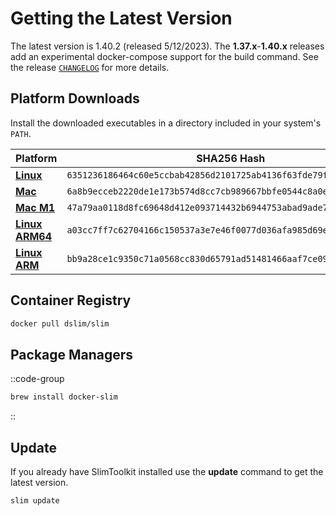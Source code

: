 # Getting the Latest Version

The latest version is 1.40.2 (released 5/12/2023). The **1.37.x**-**1.40.x** releases add an experimental docker-compose support for the build command. See the release [`CHANGELOG`](https://github.com/slimtoolkit/slim/blob/master/CHANGELOG.md) for more details.

## Platform Downloads

Install the downloaded executables in a directory included in your system's `PATH`.

|Platform | SHA256 Hash|
|---------|-----|
|[**Linux**](https://downloads.dockerslim.com/releases/1.40.2/dist_linux.tar.gz)|`6351236186464c60e5ccbab42856d2101725ab4136f63fde79f7169977567f79`|
|[**Mac**](https://downloads.dockerslim.com/releases/1.40.2/dist_mac.zip)|`6a8b9ecceb2220de1e173b574d8cc7cb989667bbfe0544c8a0eb315b5c628516`|
|[**Mac M1**](https://downloads.dockerslim.com/releases/1.40.2/dist_mac_m1.zip)|`47a79aa0118d8fc69648d412e093714432b6944753abad9ade794e80b73ca465`|
|[**Linux ARM64**](https://downloads.dockerslim.com/releases/1.40.2/dist_linux_arm64.tar.gz)|`a03cc7ff7c62704166c150537a3e7e46f0077d036afa985d69e9a098461abc98`|
|[**Linux ARM**](https://downloads.dockerslim.com/releases/1.40.2/dist_linux_arm.tar.gz)|`bb9a28ce1c9350c71a0568cc830d65791ad51481466aaf7ce0992712d3b3f371`|

## Container Registry

```bash
docker pull dslim/slim
```

## Package Managers

::code-group

```bash [Homebrew]
brew install docker-slim
```

::

## Update

If you already have SlimToolkit installed use the **update** command to get the latest version.

```bash
slim update
```
